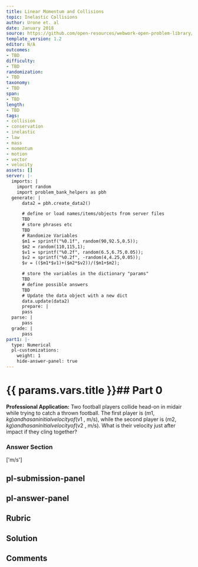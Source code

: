 ```yaml
---
title: Linear Momentum and Collisions
topic: Inelastic Collisions
author: Urone et. al
date: January 2018
source: https://github.com/open-resources/webwork-open-problem-library/tree/master/Contrib/BrockPhysics/College_Physics_Urone/8.Linear_Momentum_and_Collisions/8-05.Inelastic_Collisions/NU_U17_08_05_011.pg
template_version: 1.2
editor: N/A
outcomes:
- TBD
difficulty:
- TBD
randomization:
- TBD
taxonomy:
- TBD
span:
- TBD
length:
- TBD
tags:
- collision
- conservation
- inelastic
- law
- mass
- momentum
- motion
- vector
- velocity
assets: []
server: |-
  imports: |
    import random
    import problem_bank_helpers as pbh
  generate: |
      data2 = pbh.create_data2()

      # define or load names/items/objects from server files
      TBD
      # store phrases etc
      TBD
      # Randomize Variables
      $m1 = sprintf("%0.1f", random(90,92.5,0.5));
      $m2 = random(110,115,1);
      $v1 = sprintf("%0.2f", random(6.5,6.75,0.05));
      $v2 = sprintf("%0.2f", -random(4,4.25,0.05));
      $v = (($m1*$v1)+($m2*$v2))/($m1+$m2);

      # store the variables in the dictionary "params"
      TBD
      # define possible answers
      TBD
      # Update the data object with a new dict
      data.update(data2)
      prepare: |
      pass
  parse: |
      pass
  grade: |
      pass
part1: |-
  type: Numerical
  pl-customizations:
    weight: 1
    hide-answer-panel: true
---
```


# {{ params.vars.title }}## Part 0 
<b>Professional Application:</b> Two football players collide head-on in midair while trying to catch a thrown football. The first player is ($m1 , kg) and has an initial velocity of ($v1 , m/s), while the second player is ($m2 , kg) and has an initial velocity of ($v2 , m/s). What is their velocity just after impact if they cling together? 


### Answer Section 
['m/s']

## pl-submission-panel 


## pl-answer-panel 


## Rubric 


## Solution 


## Comments 


